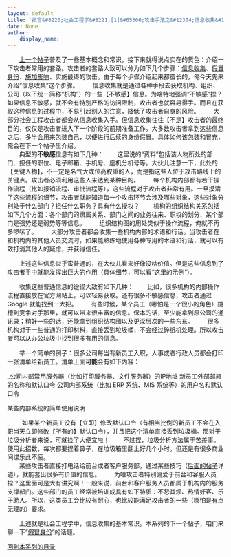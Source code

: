 ```yaml
---
layout: default
title: '扫盲&#8220;社会工程学&#8221;[1]&#65306;攻击手法之&#12304;信息收集&#12305;'
date: None
author:
    display_name: 
---
```


　　[上一个帖子](https://program-think.blogspot.com/2009/05/social-engineering-0-overview.html)普及了一些基本概念和常识，接下来就得说点实在的货色：介绍一下攻击者常用的套路。攻击者的套路大致可以分为如下几个步骤：[信息收集](https://program-think.blogspot.com/2009/05/social-engineering-1-gather-information.html)、[假冒身份](https://program-think.blogspot.com/2009/05/social-engineering-2-pretend.html)、[施加影响](https://program-think.blogspot.com/2009/05/social-engineering-3-influence.html)、实施最终的攻击。由于每个步骤介绍起来都蛮长的，俺今天先来介绍“信息收集”这个步骤。 　　信息收集就是通过各种手段去获取机构、组织、公司（以下统一简称“机构”）的一些【不敏感】信息。为啥特地强调“不敏感”捏？如果信息不敏感，就不会有特别严格的访问限制，攻击者也就容易得手。而且在获取这种信息的过程中，不易引起别人的注意，降低了攻击者自身的风险。 　　大部分社会工程攻击者都会从信息收集入手。但信息收集往往【不是】攻击者的最终目的，仅仅是攻击者进入下一个阶段的前期准备工作。大多数攻击者拿到这些信息之后，多半会用来包装自己，以便进行后续的身份假冒。具体如何该包装和冒充，俺会在下一个帖子里介绍。  
　　典型的**不敏感**信息有如下几种： 　　这里说的“资料”包括该人物所处的部门、担任的职位、电子邮箱、手机号、座机分机号等。大伙儿注意一下，此处的【关键人物】，不一定是名气大或位高权重的人，而是指这些人位于攻击路线上的关键点。攻击者必须利用这些人来达到某种目的。 　　每个机构内部都有若干操作流程（比如报销流程、审批流程等），这些流程对于攻击者非常有用。一旦摸清了这些流程的细节，攻击者就能知道每一个攻击环节会涉及哪些对象，这些对象分别处于什么部门？担任什么职务？具有什么授权？ 　　机构的组织结构关系包括如下几个方面：各个部门的隶属关系、部门之间的业务往来、职权的划分、某个部门是强势还是弱势等等信息。 　　组织结构图的用处类似于操作流程，俺就不再多啰嗦了。 　　大部分攻击者都会收集一些机构内部的术语和行话。当攻击者在和机构内的其他人员交流时，如果能熟练地使用各种专用的术语和行话，就可以有效打消其他人的疑虑，并获得信任。

　　上述这些信息似乎蛮普通的，在大伙儿看来好像没啥价值。但是这些信息到了攻击者手中就能发挥出巨大的作用（具体细节，可以看“[这里的示例](https://program-think.blogspot.com/2009/05/social-engineering-2-pretend.html#sample)”）。

　　收集这些普通信息的途径大致有如下几种： 　　比如，很多机构的内部操作流程直接放在官方网站上，可以轻易获取。还有很多不敏感信息，攻击者通过 Google 就能找到一大把。 　　有些时候，某个员工（哪怕是一个很小的角色）跳槽到竞争对手那里，就可以带来很丰富的信息。保本的话，至少能拿到原公司的通讯录；稍好一些的话，还能拿到组织结构图以及更深层次的一些东东。 　　很多机构对于一些普通的打印材料，直接丢到垃圾桶，不会经过碎纸机处理。所以攻击者可以从办公垃圾中找到很多有用的信息。

　　举一个简单的例子：很多公司每当有新员工入职，人事或者行政人员都会打印一张清单给新员工。清单上面**可能**会有如下内容：

  
_公司内部常用服务器（比如打印服务器、文件服务器）的IP地址 新员工外部邮箱的名称和默认口令 公司内部系统（比如 ERP 系统、MIS 系统等）的用户名和默认口令

某些内部系统的简单使用说明

_　　如果某个新员工没有【立即】修改默认口令（有相当比例的新员工不会在入职当天立即修改【所有的】默认口令），并且把这个清单直接丢到垃圾桶。那对于垃圾分析者来说，可就捡了大便宜啦！ 　　不过捏，垃圾分析方法属于苦差事。使用此招数，每次都要捏着鼻子，在垃圾箱里翻上好几个小时。但还是有很多商业间谍乐此不疲。  
　　某些攻击者直接打电话给前台或者客户服务部，通过某些技巧（[后面的帖子](https://program-think.blogspot.com/2009/05/social-engineering-2-pretend.html#sample)详述），就能套出很多有价值的信息。 　　为啥攻击者特别偏爱于前台和客服人员捏？这里面可是大有讲究啊！一般来说，前台和客户服务人员都属于机构内的服务支撑部门。这些部门的员工经常被培训成具有如下特质：不怨其烦、热情好客、乐于助人。所以，这类员工会比较有耐心，也比较能满足攻击者的一些（哪怕是有点无理的）要求。

　　上述就是社会工程学中，信息收集的基本常识。本系列的下一个帖子，咱们来聊一下“[假冒身份](https://program-think.blogspot.com/2009/05/social-engineering-2-pretend.html)”的话题。

[回到本系列的目录](https://program-think.blogspot.com/2009/05/social-engineering-0-overview.html#index)

